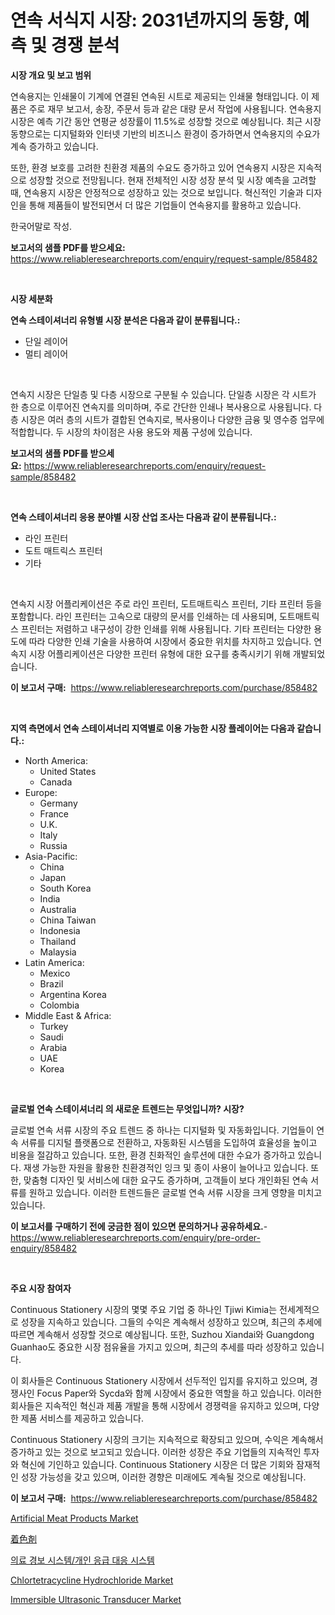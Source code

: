 <p><h1>연속 서식지 시장: 2031년까지의 동향, 예측 및 경쟁 분석</h1></p><p><strong>시장 개요 및 보고 범위</strong></p>
<p><p>연속용지는 인쇄물이 기계에 연결된 연속된 시트로 제공되는 인쇄물 형태입니다. 이 제품은 주로 재무 보고서, 송장, 주문서 등과 같은 대량 문서 작업에 사용됩니다. 연속용지 시장은 예측 기간 동안 연평균 성장률이 11.5%로 성장할 것으로 예상됩니다. 최근 시장 동향으로는 디지털화와 인터넷 기반의 비즈니스 환경이 증가하면서 연속용지의 수요가 계속 증가하고 있습니다. </p><p>또한, 환경 보호를 고려한 친환경 제품의 수요도 증가하고 있어 연속용지 시장은 지속적으로 성장할 것으로 전망됩니다. 현재 전체적인 시장 성장 분석 및 시장 예측을 고려할 때, 연속용지 시장은 안정적으로 성장하고 있는 것으로 보입니다. 혁신적인 기술과 디자인을 통해 제품들이 발전되면서 더 많은 기업들이 연속용지를 활용하고 있습니다.</p><p>한국어말로 작성.</p></p>
<p><strong>보고서의 샘플 PDF를 받으세요:</strong> <a href="https://www.reliableresearchreports.com/enquiry/request-sample/858482">https://www.reliableresearchreports.com/enquiry/request-sample/858482</a></p>
<p>&nbsp;</p>
<p><strong>시장 세분화</strong></p>
<p><strong>연속 스테이셔너리 유형별 시장 분석은 다음과 같이 분류됩니다.:</strong></p>
<p><ul><li>단일 레이어</li><li>멀티 레이어</li></ul></p>
<p>&nbsp;</p>
<p><p>연속지 시장은 단일층 및 다층 시장으로 구분될 수 있습니다. 단일층 시장은 각 시트가 한 층으로 이루어진 연속지를 의미하며, 주로 간단한 인쇄나 복사용으로 사용됩니다. 다층 시장은 여러 층의 시트가 결합된 연속지로, 복사용이나 다양한 금융 및 영수증 업무에 적합합니다. 두 시장의 차이점은 사용 용도와 제품 구성에 있습니다.</p></p>
<p><strong>보고서의 샘플 PDF를 받으세요:</strong>&nbsp;<a href="https://www.reliableresearchreports.com/enquiry/request-sample/858482">https://www.reliableresearchreports.com/enquiry/request-sample/858482</a></p>
<p>&nbsp;</p>
<p><strong> 연속 스테이셔너리 응용 분야별 시장 산업 조사는 다음과 같이 분류됩니다.:</strong></p>
<p><ul><li>라인 프린터</li><li>도트 매트릭스 프린터</li><li>기타</li></ul></p>
<p>&nbsp;</p>
<p><p>연속지 시장 어플리케이션은 주로 라인 프린터, 도트매트릭스 프린터, 기타 프린터 등을 포함합니다. 라인 프린터는 고속으로 대량의 문서를 인쇄하는 데 사용되며, 도트매트릭스 프린터는 저렴하고 내구성이 강한 인쇄를 위해 사용됩니다. 기타 프린터는 다양한 용도에 따라 다양한 인쇄 기술을 사용하여 시장에서 중요한 위치를 차지하고 있습니다. 연속지 시장 어플리케이션은 다양한 프린터 유형에 대한 요구를 충족시키기 위해 개발되었습니다.</p></p>
<p><strong>이 보고서 구매:</strong>&nbsp; <a href="https://www.reliableresearchreports.com/purchase/858482">https://www.reliableresearchreports.com/purchase/858482</a></p>
<p>&nbsp;</p>
<p><strong>지역 측면에서 연속 스테이셔너리 지역별로 이용 가능한 시장 플레이어는 다음과 같습니다.:</strong></p>
<p><ul>
    <li>
        North America:
        <ul>
            <li>United States</li>
            <li>Canada</li>
        </ul>
    </li>
    <li>
        Europe:
        <ul>
            <li>Germany</li>
            <li>France</li>
            <li>U.K.</li>
            <li>Italy</li>
            <li>Russia</li>
        </ul>
    </li>
    <li>
        Asia-Pacific:
        <ul>
            <li>China</li>
            <li>Japan</li>
            <li>South Korea</li>
            <li>India</li>
            <li>Australia</li>
            <li>China Taiwan</li>
            <li>Indonesia</li>
            <li>Thailand</li>
            <li>Malaysia</li>
        </ul>
    </li>
    <li>
        Latin America:
        <ul>
            <li>Mexico</li>
            <li>Brazil</li>
            <li>Argentina Korea</li>
            <li>Colombia</li>
        </ul>
    </li>
    <li>
        Middle East & Africa:
        <ul>
            <li>Turkey</li>
            <li>Saudi</li>
            <li>Arabia</li>
            <li>UAE</li>
            <li>Korea</li>
        </ul>
    </li>
    </ul></p>
<p>&nbsp;</p>
<p><strong>글로벌 연속 스테이셔너리 의 새로운 트렌드는 무엇입니까? 시장?</strong></p>
<p><p>글로벌 연속 서류 시장의 주요 트렌드 중 하나는 디지털화 및 자동화입니다. 기업들이 연속 서류를 디지털 플랫폼으로 전환하고, 자동화된 시스템을 도입하여 효율성을 높이고 비용을 절감하고 있습니다. 또한, 환경 친화적인 솔루션에 대한 수요가 증가하고 있습니다. 재생 가능한 자원을 활용한 친환경적인 잉크 및 종이 사용이 늘어나고 있습니다. 또한, 맞춤형 디자인 및 서비스에 대한 요구도 증가하며, 고객들이 보다 개인화된 연속 서류를 원하고 있습니다. 이러한 트렌드들은 글로벌 연속 서류 시장을 크게 영향을 미치고 있습니다.</p></p>
<p><strong>이 보고서를 구매하기 전에 궁금한 점이 있으면 문의하거나 공유하세요.</strong>- <a href="https://www.reliableresearchreports.com/enquiry/pre-order-enquiry/858482">https://www.reliableresearchreports.com/enquiry/pre-order-enquiry/858482</a></p>
<p>&nbsp;</p>
<p><strong>주요 시장 참여자</strong></p>
<p><p>Continuous Stationery 시장의 몇몇 주요 기업 중 하나인 Tjiwi Kimia는 전세계적으로 성장을 지속하고 있습니다. 그들의 수익은 계속해서 성장하고 있으며, 최근의 추세에 따르면 계속해서 성장할 것으로 예상됩니다. 또한, Suzhou Xiandai와 Guangdong Guanhao도 중요한 시장 점유율을 가지고 있으며, 최근의 추세를 따라 성장하고 있습니다.</p><p>이 회사들은 Continuous Stationery 시장에서 선두적인 입지를 유지하고 있으며, 경쟁사인 Focus Paper와 Sycda와 함께 시장에서 중요한 역할을 하고 있습니다. 이러한 회사들은 지속적인 혁신과 제품 개발을 통해 시장에서 경쟁력을 유지하고 있으며, 다양한 제품 서비스를 제공하고 있습니다.</p><p>Continuous Stationery 시장의 크기는 지속적으로 확장되고 있으며, 수익은 계속해서 증가하고 있는 것으로 보고되고 있습니다. 이러한 성장은 주요 기업들의 지속적인 투자와 혁신에 기인하고 있습니다. Continuous Stationery 시장은 더 많은 기회와 잠재적인 성장 가능성을 갖고 있으며, 이러한 경향은 미래에도 계속될 것으로 예상됩니다.</p></p>
<p><strong>이 보고서 구매:</strong>&nbsp;&nbsp;<a href="https://www.reliableresearchreports.com/purchase/858482">https://www.reliableresearchreports.com/purchase/858482</a></p>
<p><p><a href="https://github.com/WillieWoodard/Market-Research-Report-List-4/blob/main/artificial-meat-products-market.md">Artificial Meat Products Market</a></p><p><a href="https://github.com/dzy793153605/Market-Research-Report-List-1/blob/main/84081635303.md">着色剤</a></p><p><a href="https://medium.com/@wallacbahrtyinger567686/%EC%9D%98%EB%A3%8C-%EA%B2%BD%EB%B3%B4-%EC%8B%9C%EC%8A%A4%ED%85%9C-%EA%B0%9C%EC%9D%B8-%EC%9D%91%EA%B8%89-%EB%8C%80%EC%9D%91-%EC%8B%9C%EC%8A%A4%ED%85%9C-%EC%8B%9C%EC%9E%A5%EC%9D%84-%EB%B6%84%EC%84%9D-%EA%B8%80%EB%A1%9C%EB%B2%8C-%EC%82%B0%EC%97%85-%EC%A0%84%EB%A7%9D-%EB%B0%8F-%EC%A0%84%EB%A7%9D-2024%EB%85%84%EB%B6%80%ED%84%B0-2031%EB%85%84-4cea4323687b">의료 경보 시스템/개인 응급 대응 시스템</a></p><p><a href="https://issuu.com/reportprime-2/docs/chlortetracycline-hydrochloride-market-size-2030.p">Chlortetracycline Hydrochloride Market</a></p><p><a href="https://view.publitas.com/reportprime-1/immersible-ultrasonic-transducer-market-size-and-growth-market-segmentation-regional-and-country-breakdowns-and-market-trends-for-period-from-2024-2031/">Immersible Ultrasonic Transducer Market</a></p></p>
